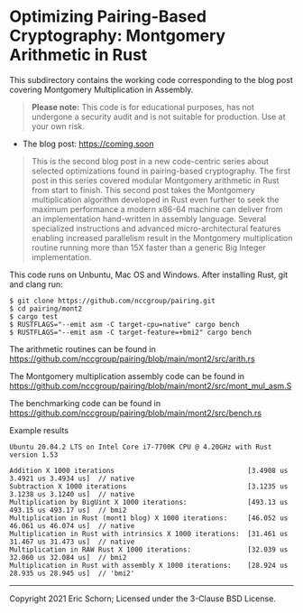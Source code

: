 # Optimizing Pairing-Based Cryptography: Montgomery Arithmetic in Rust


This subdirectory contains the working code corresponding to the blog
post covering Montgomery Multiplication in Assembly.

> **Please note:** This code is for educational purposes, has not undergone
> a security audit and is not suitable for production. Use at your own risk.

* The blog post: <https://coming.soon>

> This is the second blog post in a new code-centric series about selected 
> optimizations found in pairing-based cryptography. The first post in this 
> series covered modular Montgomery arithmetic in Rust from start to finish. 
> This second post takes the Montgomery multiplication algorithm developed 
> in Rust even further to seek the maximum performance a modern x86-64 machine 
> can deliver from an implementation hand-written in assembly language. 
> Several specialized instructions and advanced micro-architectural features 
> enabling increased parallelism result in the Montgomery multiplication 
> routine running more than 15X faster than a generic Big Integer implementation.

This code runs on Unbuntu, Mac OS and Windows. After installing Rust, git and clang
run:

~~~
$ git clone https://github.com/nccgroup/pairing.git
$ cd pairing/mont2
$ cargo test
$ RUSTFLAGS="--emit asm -C target-cpu=native" cargo bench
$ RUSTFLAGS="--emit asm -C target-feature=+bmi2" cargo bench
~~~

The arithmetic routines can be found in <https://github.com/nccgroup/pairing/blob/main/mont2/src/arith.rs>

The Montgomery multiplication assembly code can be found in <https://github.com/nccgroup/pairing/blob/main/mont2/src/mont_mul_asm.S>

The benchmarking code can be found in <https://github.com/nccgroup/pairing/blob/main/mont2/src/bench.rs>

Example results

~~~
Ubuntu 20.04.2 LTS on Intel Core i7-7700K CPU @ 4.20GHz with Rust version 1.53

Addition X 1000 iterations                                 [3.4908 us 3.4921 us 3.4934 us]  // native
Subtraction X 1000 iterations                              [3.1235 us 3.1238 us 3.1240 us]  // native
Multiplication by BigUint X 1000 iterations:               [493.13 us 493.15 us 493.17 us]  // bmi2
Multiplication in Rust (mont1 blog) X 1000 iterations:     [46.052 us 46.061 us 46.074 us]  // native
Multiplication in Rust with intrinsics X 1000 iterations:  [31.461 us 31.467 us 31.473 us]  // native
Multiplication in RAW Rust X 1000 iterations:              [32.039 us 32.060 us 32.084 us]  // bmi2
Multiplication in Rust with assembly X 1000 iterations:    [28.924 us 28.935 us 28.945 us]  // 'bmi2'
~~~

---
Copyright 2021 Eric Schorn; Licensed under the 3-Clause BSD License.

